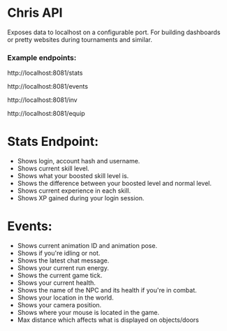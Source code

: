 # Chris API
Exposes data to localhost on a configurable port. For building dashboards or pretty websites during tournaments and similar.

### Example endpoints:

http://localhost:8081/stats

http://localhost:8081/events

http://localhost:8081/inv

http://localhost:8081/equip

# Stats Endpoint:

- Shows login, account hash and username.
- Shows current skill level.
- Shows what your boosted skill level is.
- Shows the difference between your boosted level and normal level.
- Shows current experience in each skill.
- Shows XP gained during your login session.

# Events:

- Shows current animation ID and animation pose.
- Shows if you're idling or not.
- Shows the latest chat message.
- Shows your current run energy.
- Shows the current game tick.
- Shows your current health.
- Shows the name of the NPC and its health if you're in combat.
- Shows your location in the world.
- Shows your camera position.
- Shows where your mouse is located in the game.
- Max distance which affects what is displayed on objects/doors
